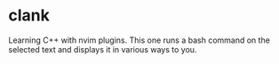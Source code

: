 # clank
Learning C++ with nvim plugins. This one runs a bash command on the selected text and displays it in various ways to you.

